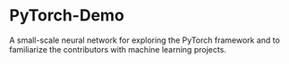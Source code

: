 # PyTorch-Demo
A small-scale neural network for exploring the PyTorch framework and to familiarize the contributors with machine learning projects.
